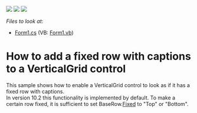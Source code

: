 <!-- default badges list -->
![](https://img.shields.io/endpoint?url=https://codecentral.devexpress.com/api/v1/VersionRange/128638496/10.2.3%2B)
[![](https://img.shields.io/badge/Open_in_DevExpress_Support_Center-FF7200?style=flat-square&logo=DevExpress&logoColor=white)](https://supportcenter.devexpress.com/ticket/details/E2479)
[![](https://img.shields.io/badge/📖_How_to_use_DevExpress_Examples-e9f6fc?style=flat-square)](https://docs.devexpress.com/GeneralInformation/403183)
<!-- default badges end -->
<!-- default file list -->
*Files to look at*:

* [Form1.cs](./CS/WindowsFormsApplication28/Form1.cs) (VB: [Form1.vb](./VB/WindowsFormsApplication28/Form1.vb))
<!-- default file list end -->
# How to add a fixed row with captions to a VerticalGrid control


<p>This sample shows how to enable a VerticalGrid control to look as if it has a fixed row with captions.<br />
In version 10.2 this functionality is implemented by default. To make a certain row fixed, it is sufficient to set BaseRow.<a href="http://documentation.devexpress.com/#WindowsForms/DevExpressXtraVerticalGridRowsBaseRow_Fixedtopic">Fixed</a> to "Top" or "Bottom".</p>

<br/>


